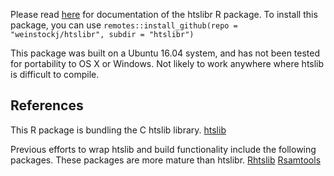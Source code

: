 Please read [here](https://weinstockj.github.io/htslibr) for documentation of the htslibr R package. To install
this package, you can use 
`remotes::install_github(repo = "weinstockj/htslibr", subdir = "htslibr")`

This package was built on a Ubuntu 16.04 system, and has not been tested for portability to 
OS X or Windows. Not likely to work anywhere where htslib is difficult to compile. 

## References

This R package is bundling the C htslib library. 
[htslib](https://github.com/samtools/htslib)

Previous efforts to wrap htslib and build functionality include the following packages. These packages
are more mature than htslibr. 
[Rhtslib](http://bioconductor.org/packages/release/bioc/html/Rhtslib.html)
[Rsamtools](https://bioconductor.org/packages/release/bioc/html/Rsamtools.html)

